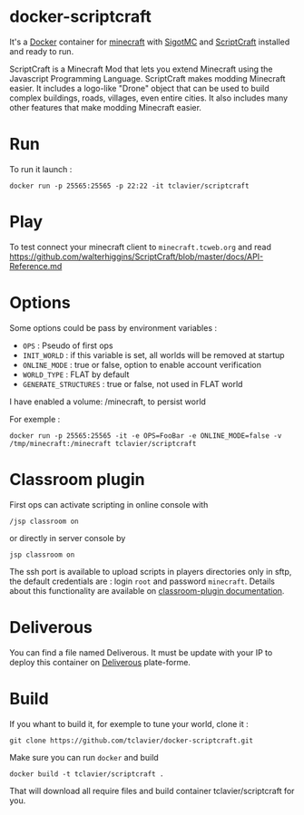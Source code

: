 # docker-scriptcraft

It's a [Docker](http://www.docker.com) container for [minecraft]() with
[SigotMC](https://www.spigotmc.org/) and [ScriptCraft](http://scriptcraftjs.org/)
installed and ready to run.

ScriptCraft is a Minecraft Mod that lets you extend Minecraft using the Javascript Programming Language. ScriptCraft makes modding Minecraft easier. It includes a logo-like "Drone" object that can be used to build complex buildings, roads, villages, even entire cities. It also includes many other features that make modding Minecraft easier.

# Run

To run it launch :

    docker run -p 25565:25565 -p 22:22 -it tclavier/scriptcraft

# Play

To test connect your minecraft client to `minecraft.tcweb.org` and read https://github.com/walterhiggins/ScriptCraft/blob/master/docs/API-Reference.md

# Options

Some options could be pass by environment variables :

* `OPS` : Pseudo of first ops
* `INIT_WORLD` : if this variable is set, all worlds will be removed at startup
* `ONLINE_MODE` : true or false, option to enable account verification
* `WORLD_TYPE` : FLAT by default
* `GENERATE_STRUCTURES` : true or false, not used in FLAT world

I have enabled a volume: /minecraft, to persist world

For exemple : 

    docker run -p 25565:25565 -it -e OPS=FooBar -e ONLINE_MODE=false -v /tmp/minecraft:/minecraft tclavier/scriptcraft

# Classroom plugin

First ops can activate scripting in online console with 

    /jsp classroom on

or directly in server console by 

    jsp classroom on 

The ssh port is available to upload scripts in players directories only in
sftp, the default credentials are : login `root` and password `minecraft`.
Details about this functionality are available on [classroom-plugin
documentation](https://github.com/walterhiggins/ScriptCraft/blob/master/docs/API-Reference.md#classroom-plugin).

# Deliverous

You can find a file named Deliverous. It must be update with your IP to deploy
this container on [Deliverous](http://deliverous.com) plate-forme.

# Build

If you whant to build it, for exemple to tune your world, clone it :

    git clone https://github.com/tclavier/docker-scriptcraft.git

Make sure you can run `docker` and build

    docker build -t tclavier/scriptcraft .

That will download all require files and build container tclavier/scriptcraft for you. 

